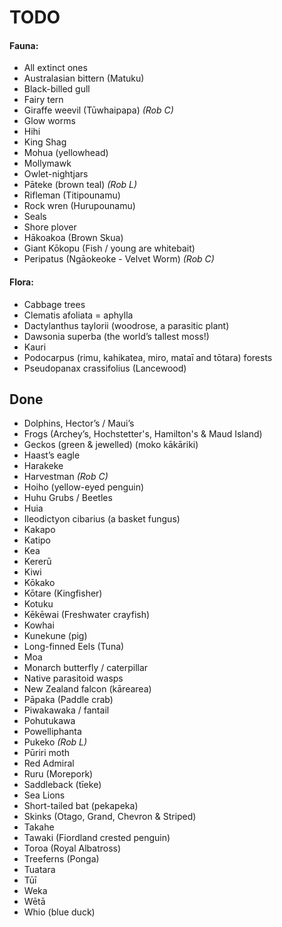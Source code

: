 # TODO

#### Fauna:
- All extinct ones
- Australasian bittern (Matuku)
- Black-billed gull
- Fairy tern
- Giraffe weevil (Tūwhaipapa) _(Rob C)_
- Glow worms
- Hihi
- King Shag
- Mohua (yellowhead)
- Mollymawk
- Owlet-nightjars
- Pāteke (brown teal) _(Rob L)_
- Rifleman (Titipounamu)
- Rock wren (Hurupounamu)
- Seals
- Shore plover
- Hākoakoa (Brown Skua)
- Giant Kōkopu (Fish / young are whitebait)
- Peripatus (Ngāokeoke - Velvet Worm) _(Rob C)_

#### Flora:
- Cabbage trees
- Clematis afoliata = aphylla
- Dactylanthus taylorii (woodrose, a parasitic plant)
- Dawsonia superba (the world’s tallest moss!)
- Kauri
- Podocarpus (rimu, kahikatea, miro, mataī and tōtara) forests
- Pseudopanax crassifolius (Lancewood)



## Done

- Dolphins, Hector’s / Maui’s
- Frogs (Archey’s, Hochstetter's, Hamilton's & Maud Island)
- Geckos (green & jewelled) (moko kākāriki)
- Haast’s eagle
- Harakeke
- Harvestman _(Rob C)_
- Hoiho (yellow-eyed penguin)
- Huhu Grubs / Beetles
- Huia
- Ileodictyon cibarius (a basket fungus)
- Kakapo
- Katipo
- Kea
- Kererū
- Kiwi
- Kōkako
- Kōtare (Kingfisher)
- Kotuku
- Kēkēwai (Freshwater crayfish)
- Kowhai
- Kunekune (pig)
- Long-finned Eels (Tuna)
- Moa
- Monarch butterfly / caterpillar
- Native parasitoid wasps
- New Zealand falcon (kārearea)
- Pāpaka (Paddle crab)
- Piwakawaka / fantail
- Pohutukawa
- Powelliphanta
- Pukeko _(Rob L)_
- Pūriri moth
- Red Admiral
- Ruru (Morepork)
- Saddleback (‎tīeke)
- Sea Lions
- Short-tailed bat (pekapeka)
- Skinks (Otago, Grand, Chevron & Striped)
- Takahe
- Tawaki (Fiordland crested penguin)
- Toroa (Royal Albatross)
- Treeferns (Ponga)
- Tuatara
- Tūī
- Weka
- Wētā
- Whio (blue duck)
